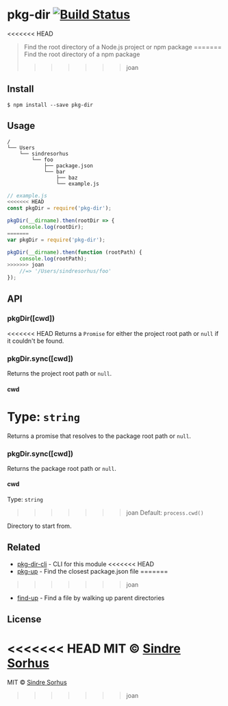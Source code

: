 # pkg-dir [![Build Status](https://travis-ci.org/sindresorhus/pkg-dir.svg?branch=master)](https://travis-ci.org/sindresorhus/pkg-dir)

<<<<<<< HEAD
> Find the root directory of a Node.js project or npm package
=======
> Find the root directory of a npm package
>>>>>>> joan


## Install

```
$ npm install --save pkg-dir
```


## Usage

```
/
└── Users
    └── sindresorhus
        └── foo
            ├── package.json
            └── bar
                ├── baz
                └── example.js
```

```js
// example.js
<<<<<<< HEAD
const pkgDir = require('pkg-dir');

pkgDir(__dirname).then(rootDir => {
	console.log(rootDir);
=======
var pkgDir = require('pkg-dir');

pkgDir(__dirname).then(function (rootPath) {
	console.log(rootPath);
>>>>>>> joan
	//=> '/Users/sindresorhus/foo'
});
```


## API

### pkgDir([cwd])

<<<<<<< HEAD
Returns a `Promise` for either the project root path or `null` if it couldn't be found.

### pkgDir.sync([cwd])

Returns the project root path or `null`.

#### cwd

Type: `string`<br>
=======
Returns a promise that resolves to the package root path or `null`.

### pkgDir.sync([cwd])

Returns the package root path or `null`.

#### cwd

Type: `string`  
>>>>>>> joan
Default: `process.cwd()`

Directory to start from.


## Related

- [pkg-dir-cli](https://github.com/sindresorhus/pkg-dir-cli) - CLI for this module
<<<<<<< HEAD
- [pkg-up](https://github.com/sindresorhus/pkg-up) - Find the closest package.json file
=======
>>>>>>> joan
- [find-up](https://github.com/sindresorhus/find-up) - Find a file by walking up parent directories


## License

<<<<<<< HEAD
MIT © [Sindre Sorhus](https://sindresorhus.com)
=======
MIT © [Sindre Sorhus](http://sindresorhus.com)
>>>>>>> joan
